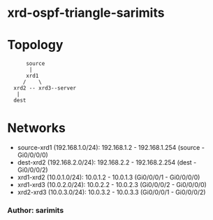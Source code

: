 # xrd-ospf-triangle-sarimits

# Topology
```
      source
       |
      xrd1
     /    \
  xrd2 -- xrd3--server
   |
  dest
```
# Networks


- source-xrd1 (192.168.1.0/24):  192.168.1.2 - 192.168.1.254 (source - Gi0/0/0/0)
- dest-xrd2 (192.168.2.0/24):  192.168.2.2 - 192.168.2.254 (dest - Gi0/0/0/2)
- xrd1-xrd2 (10.0.1.0/24):  10.0.1.2 - 10.0.1.3 (Gi0/0/0/1 - Gi0/0/0/0)
- xrd1-xrd3 (10.0.2.0/24):  10.0.2.2 - 10.0.2.3 (Gi0/0/0/2 - Gi0/0/0/0)
- xrd2-xrd3 (10.0.3.0/24):  10.0.3.2 - 10.0.3.3 (Gi0/0/0/1 - Gi0/0/0/2)

### Author: sarimits
